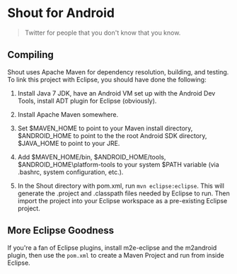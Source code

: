 Shout for Android
=================

> Twitter for people that you don't know that you know.

Compiling
---------

Shout uses Apache Maven for dependency resolution, building, and testing. To 
link this project with Eclipse, you should have done the following:

1. Install Java 7 JDK, have an Android VM set up with the Android Dev Tools, 
install ADT plugin for Eclipse (obviously).

2. Install Apache Maven somewhere.

3. Set $MAVEN\_HOME to point to your Maven install directory, $ANDROID\_HOME to point to the the root Android SDK directory, $JAVA\_HOME to point to your JRE.

4. Add $MAVEN\_HOME/bin, $ANDROID\_HOME/tools, $ANDROID\_HOME\platform-tools to your system $PATH variable (via .bashrc, system configuration, etc.).

5. In the Shout directory with pom.xml, run `mvn eclipse:eclipse`. This will 
generate the .project and .classpath files needed by Eclipse to run. Then import
the project into your Eclipse workspace as a pre-existing Eclipse project.

More Eclipse Goodness
---------------------

If you're a fan of Eclipse plugins, install m2e-eclipse and the m2android 
plugin, then use the `pom.xml` to create a Maven Project and run from inside 
Eclipse.
